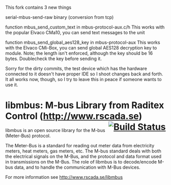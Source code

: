 This fork contains 3 new things

serial-mbus-send-raw binary (conversion from tcp)

function mbus_send_custom_text in mbus-protocol-aux.c/h
This works with the popular Elvaco CMa10, you can send text messages to the unit

function mbus_send_global_aes128_key in mbus-protocol-aux 
This works with the Elvaco CMi-Box, you can send global AES128 decryption key to module. Note; the length isn't enforced, although the key should be 16 bytes. Doublecheck the key before sending it.

Sorry for the dirty commits, the test device which has the hardware connected to it doesn't have proper IDE so I shoot changes back and forth. It all works now, though, so I try to leave this in peace if someone wants to use it.

# libmbus: M-bus Library from Raditex Control (http://www.rscada.se) <span style="float:right;"><a href="https://travis-ci.org/rscada/libmbus" style="border-bottom:none">![Build Status](https://travis-ci.org/rscada/libmbus.svg?branch=master)</a></span>

libmbus is an open source library for the M-bus (Meter-Bus) protocol.

The Meter-Bus is a standard for reading out meter data from electricity meters,
heat meters, gas meters, etc. The M-bus standard deals with both the electrical
signals on the M-Bus, and the protocol and data format used in transmissions on
the M-Bus. The role of libmbus is to decode/encode M-bus data, and to handle
the communication with M-Bus devices.

For more information see http://www.rscada.se/libmbus
